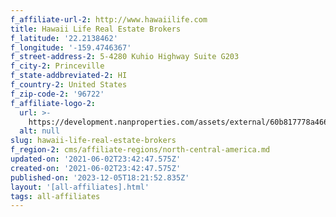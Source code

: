 ```yaml
---
f_affiliate-url-2: http://www.hawaiilife.com
title: Hawaii Life Real Estate Brokers
f_latitude: '22.2138462'
f_longitude: '-159.4746367'
f_street-address-2: 5-4280 Kuhio Highway Suite G203­
f_city-2: Princeville­
f_state-addbreviated-2: HI­
f_country-2: United States
f_zip-code-2: '96722'
f_affiliate-logo-2:
  url: >-
    https://development.nanproperties.com/assets/external/60b817778a466f1c10f90458_6081e5703dfd574db12e7dbc_60785a5f75280933884bd215_content_hl-logo5.png
  alt: null
slug: hawaii-life-real-estate-brokers
f_region-2: cms/affiliate-regions/north-central-america.md
updated-on: '2021-06-02T23:42:47.575Z'
created-on: '2021-06-02T23:42:47.575Z'
published-on: '2023-12-05T18:21:52.835Z'
layout: '[all-affiliates].html'
tags: all-affiliates
---
```



